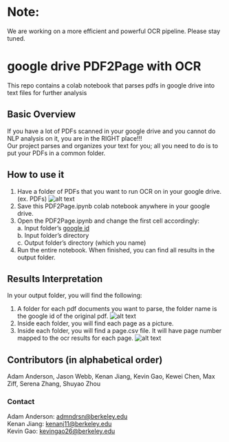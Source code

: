 # Note:
We are working on a more efficient and powerful OCR pipeline. Please stay tuned. 
# google drive PDF2Page with OCR
This repo contains a colab notebook that parses pdfs in google drive into text files for further analysis
## Basic Overview
If you have a lot of PDFs scanned in your google drive and you cannot do NLP analysis on it, you are in the RIGHT place!!!<br />
Our project parses and organizes your text for you; all you need to do is to put your PDFs in a common folder.
## How to use it
 1. Have a folder of PDFs that you want to run OCR on in your google drive. (ex. PDFs) 
 ![alt text](https://github.com/Kenan-Jiang/colab_pdf_parser/blob/main/input.jpg)
 2. Save this PDF2Page.ipynb colab notebook anywhere in your google drive. 
 3. Open the PDF2Page.ipynb and change the first cell accordingly:<br />
    a. Input folder’s [google id](https://ploi.io/documentation/mysql/where-do-i-get-google-drive-folder-id)<br />
    b. Input folder’s directory<br />
    c. Output folder’s directory (which you name)
 4. Run the entire notebook. When finished, you can find all results in the output folder.
## Results Interpretation 
In your output folder, you will find the following:
  1. A folder for each pdf documents you want to parse, the folder name is the google id of the original pdf.
  ![alt text](https://github.com/Kenan-Jiang/colab_pdf_parser/blob/main/output.jpg)
  2. Inside each folder, you will find each page as a picture.
  3. Inside each folder, you will find a page.csv file. It will have page number mapped to the ocr results for each page.
  ![alt text](https://github.com/Kenan-Jiang/colab_pdf_parser/blob/main/output2.jpg)
## Contributors (in alphabetical order)
Adam Anderson, Jason Webb, Kenan Jiang, Kevin Gao, Kewei Chen, Max Ziff, Serena Zhang, Shuyao Zhou
### Contact
Adam Anderson: admndrsn@berkeley.edu<br />
Kenan Jiang: kenanj11@berkeley.edu<br />
Kevin Gao: kevingao26@berkeley.edu
